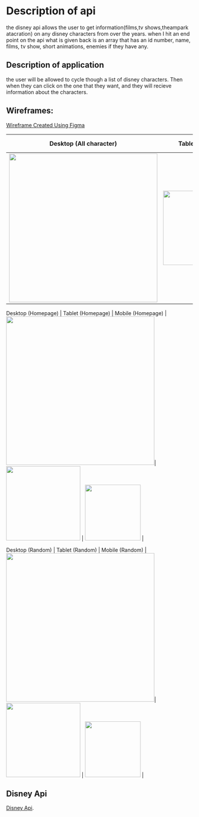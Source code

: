 # Description of api

the disney api allows the user to get information(films,tv shows,theampark atacration) on any disney characters from over the years.
when I hit an end point on the api what is given back is an array that has an id number, name, films, tv show, short animations, enemies if they have any.

## Description of application

the user will be allowed to cycle though a list of disney characters. Then when they can click on the one that they want, and they will recieve information about the characters.


## Wireframes:
[Wireframe Created Using Figma](https://www.figma.com/file/zhlHmybwwZ6oVnql3n1rS5/Pokedex-Layout?node-id=0%3A1)

Desktop (All character)         |        Tablet (Listing) | Mobile (All character)  |
:-------------------------:|:-------------------------:|:------------------:
<img src="https://i.postimg.cc/htLSMfNJ/disney-All-characters-2022-03-21-at-3-15-27-AM.png" width="400">| <img src="" width="200">  | <img src="https://i.postimg.cc/Kvgck9ND/disney-mobile-all-character-2022-03-21-at-3-19-25-AM.png" width="150">  |

Desktop (Homepage)                   |        Tablet (Homepage)            | Mobile (Homepage)          |
 <img src="https://i.postimg.cc/rpqqHqLf/disney-search-desktop-2022-03-21-at-3-16-30-AM.png" width="400">| <img src="" width="200">  | <img src="https://i.postimg.cc/T1BRNmRb/disney-mobile-search-2022-03-21-at-3-21-12-AM.png" width="150">  |

 Desktop (Random)                   |        Tablet (Random)            | Mobile (Random)          |
 <img src="https://i.postimg.cc/cLyxQQky/disney-rabdom-2022-03-21-at-3-18-24-AM.png" width="400">| <img src="" width="200">  | <img src="" width="150">  |

## Disney Api

[Disney Api](https://disneyapi.dev/).
